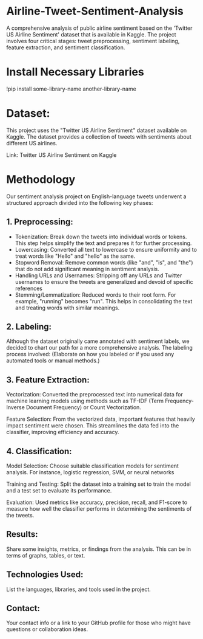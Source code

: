 # Airline-Tweet-Sentiment-Analysis
A comprehensive analysis of public airline sentiment based on the 'Twitter US Airline Sentiment' dataset that is available in Kaggle. The project involves four critical stages: tweet preprocessing, sentiment labeling, feature extraction, and sentiment classification.

# Install Necessary Libraries
!pip install some-library-name another-library-name

# Dataset:
This project uses the "Twitter US Airline Sentiment" dataset available on Kaggle. The dataset provides a collection of tweets with sentiments about different US airlines.

Link: Twitter US Airline Sentiment on Kaggle

# Methodology
Our sentiment analysis project on English-language tweets underwent a structured approach divided into the following key phases:

## 1. Preprocessing:
* Tokenization: Break down the tweets into individual words or tokens. This step helps simplify the text and prepares it for further processing.
* Lowercasing: Converted all text to lowercase to ensure uniformity and to treat words like "Hello" and "hello" as the same.
* Stopword Removal: Remove common words (like "and", "is", and "the") that do not add significant meaning in sentiment analysis.
* Handling URLs and Usernames: Stripping off any URLs and Twitter usernames to ensure the tweets are generalized and devoid of specific references
* Stemming/Lemmatization: Reduced words to their root form. For example, "running" becomes "run". This helps in consolidating the text and treating words with similar meanings.

## 2. Labeling:
Although the dataset originally came annotated with sentiment labels, we decided to chart our path for a more comprehensive analysis. The labeling process involved:
(Elaborate on how you labeled or if you used any automated tools or manual methods.)

## 3. Feature Extraction:
Vectorization: Converted the preprocessed text into numerical data for machine learning models using methods such as TF-IDF (Term Frequency-Inverse Document Frequency) or Count Vectorization.

Feature Selection: From the vectorized data, important features that heavily impact sentiment were chosen. This streamlines the data fed into the classifier, improving efficiency and accuracy.

## 4. Classification:
Model Selection: Choose suitable classification models for sentiment analysis. For instance, logistic regression, SVM, or neural networks

Training and Testing: Split the dataset into a training set to train the model and a test set to evaluate its performance.

Evaluation: Used metrics like accuracy, precision, recall, and F1-score to measure how well the classifier performs in determining the sentiments of the tweets.

## Results:
Share some insights, metrics, or findings from the analysis. This can be in terms of graphs, tables, or text.

## Technologies Used:
List the languages, libraries, and tools used in the project.

## Contact:
Your contact info or a link to your GitHub profile for those who might have questions or collaboration ideas.
